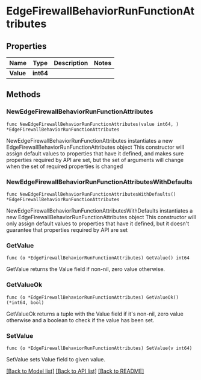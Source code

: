 # EdgeFirewallBehaviorRunFunctionAttributes

## Properties

Name | Type | Description | Notes
------------ | ------------- | ------------- | -------------
**Value** | **int64** |  | 

## Methods

### NewEdgeFirewallBehaviorRunFunctionAttributes

`func NewEdgeFirewallBehaviorRunFunctionAttributes(value int64, ) *EdgeFirewallBehaviorRunFunctionAttributes`

NewEdgeFirewallBehaviorRunFunctionAttributes instantiates a new EdgeFirewallBehaviorRunFunctionAttributes object
This constructor will assign default values to properties that have it defined,
and makes sure properties required by API are set, but the set of arguments
will change when the set of required properties is changed

### NewEdgeFirewallBehaviorRunFunctionAttributesWithDefaults

`func NewEdgeFirewallBehaviorRunFunctionAttributesWithDefaults() *EdgeFirewallBehaviorRunFunctionAttributes`

NewEdgeFirewallBehaviorRunFunctionAttributesWithDefaults instantiates a new EdgeFirewallBehaviorRunFunctionAttributes object
This constructor will only assign default values to properties that have it defined,
but it doesn't guarantee that properties required by API are set

### GetValue

`func (o *EdgeFirewallBehaviorRunFunctionAttributes) GetValue() int64`

GetValue returns the Value field if non-nil, zero value otherwise.

### GetValueOk

`func (o *EdgeFirewallBehaviorRunFunctionAttributes) GetValueOk() (*int64, bool)`

GetValueOk returns a tuple with the Value field if it's non-nil, zero value otherwise
and a boolean to check if the value has been set.

### SetValue

`func (o *EdgeFirewallBehaviorRunFunctionAttributes) SetValue(v int64)`

SetValue sets Value field to given value.



[[Back to Model list]](../README.md#documentation-for-models) [[Back to API list]](../README.md#documentation-for-api-endpoints) [[Back to README]](../README.md)


